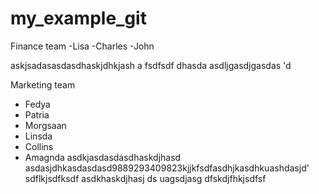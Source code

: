 # my_example_git

Finance team
-Lisa
-Charles
-John

askjsadasasdasdhaskjdhkjash
a
fsdfsdf dhasda
asdljgasdjgasdas
'd

Marketing team
- Fedya
- Patria
- Morgsaan
- Linsda
- Collins
- Amagnda
asdkjasdasdasdhaskdjhasd
asdasjdhkasdasdasd9889293409823kjjkfsdfasdhjkasdhkuashdasjd'
sdflkjsdfksdf
asdkhaskdjhasj ds
uagsdjasg
dfskdjfhkjsdfsf
